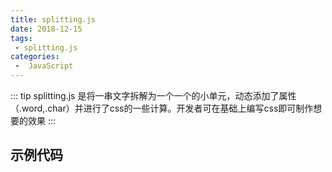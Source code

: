 ```yaml
---
title: splitting.js
date: 2018-12-15
tags:
 - splitting.js
categories:
 -  JavaScript
---
```

::: tip
splitting.js 是将一串文字拆解为一个一个的小单元，动态添加了属性（.word,.char）并进行了css的一些计算。开发者可在基础上编写css即可制作想要的效果
:::
## 示例代码
<RecoDemo>
  <template slot="code-template">
    <<< @/.vuepress/components/SplittingDemo.vue?template
  </template>
  <template slot="code-script">
    <<< @/.vuepress/components/SplittingDemo.vue?script
  </template>
  <template slot="code-style">
    <<< @/.vuepress/components/SplittingDemo.vue?style
  </template>
</RecoDemo>

<splitting-demo></splitting-demo>
